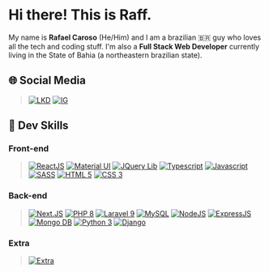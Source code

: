 # Hi there! This is Raff.
My name is __Rafael Caroso__ (He/Him) and I am a brazilian 🇧🇷 guy who loves all the tech and coding stuff. I'm also a __Full Stack Web Developer__ currently living in the State of Bahia (a northeastern brazilian state).

## 🌐 Social Media
> [![LKD](https://skills.thijs.gg/icons?i=linkedin&theme=dark)](https://linkedin.com/in/rafael-karoso)
> [![IG](https://skills.thijs.gg/icons?i=instagram&theme=dark)](https://instagram.com/rafaelcaroso)

## 🎯 Dev Skills

### Front-end
> [![ReactJS](https://skills.thijs.gg/icons?i=react&theme=dark)](https://rafaelcaroso.com/)
> [![Material UI](https://skills.thijs.gg/icons?i=mui&theme=dark)](https://rafaelcaroso.com/)
> [![JQuery Lib](https://skills.thijs.gg/icons?i=jquery&theme=dark)](https://rafaelcaroso.com/)
> [![Typescript](https://skills.thijs.gg/icons?i=typescript&theme=dark)](https://rafaelcaroso.com/)
> [![Javascript](https://skills.thijs.gg/icons?i=javascript&theme=dark)](https://rafaelcaroso.com/)
> [![SASS](https://skills.thijs.gg/icons?i=sass&theme=dark)](https://rafaelcaroso.com/)
> [![HTML 5](https://skills.thijs.gg/icons?i=html&theme=dark)](https://rafaelcaroso.com/)
> [![CSS 3](https://skills.thijs.gg/icons?i=css&theme=dark)](https://rafaelcaroso.com/)
### Back-end
> [![Next.JS](https://skills.thijs.gg/icons?i=next&theme=dark)](https://rafaelcaroso.com/)
> [![PHP 8](https://skills.thijs.gg/icons?i=php&theme=dark)](https://rafaelcaroso.com/)
> [![Laravel 9](https://skills.thijs.gg/icons?i=laravel&theme=dark)](https://rafaelcaroso.com/)
> [![MySQL](https://skills.thijs.gg/icons?i=mysql&theme=dark)](https://rafaelcaroso.com/)
> [![NodeJS](https://skills.thijs.gg/icons?i=nodejs&theme=dark)](https://rafaelcaroso.com/)
> [![ExpressJS](https://skills.thijs.gg/icons?i=express&theme=dark)](https://rafaelcaroso.com/)
> [![Mongo DB](https://skills.thijs.gg/icons?i=mongo&theme=dark)](https://rafaelcaroso.com/)
> [![Python 3](https://skills.thijs.gg/icons?i=python&theme=dark)](https://rafaelcaroso.com/)
> [![Django](https://skills.thijs.gg/icons?i=django&theme=dark)](https://rafaelcaroso.com/)

### Extra
> [![Extra](https://skills.thijs.gg/icons?i=linux,git&theme=dark)](https://rafaelcaroso.com/skills)
